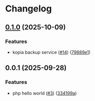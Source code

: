 # Changelog

## [0.1.0](https://github.com/futurebanana/shiplite-evercall/compare/hello-world-v0.0.1...hello-world-v0.1.0) (2025-10-09)


### Features

* kopia backup service ([#14](https://github.com/futurebanana/shiplite-evercall/issues/14)) ([79889e1](https://github.com/futurebanana/shiplite-evercall/commit/79889e1a1c317d5311a7c5264642c1032f8c813b))

## 0.0.1 (2025-09-28)


### Features

* php hello world ([#3](https://github.com/futurebanana/shiplite-evercall/issues/3)) ([334199a](https://github.com/futurebanana/shiplite-evercall/commit/334199a8a47535fa2cf0502e75629c7862315371))
